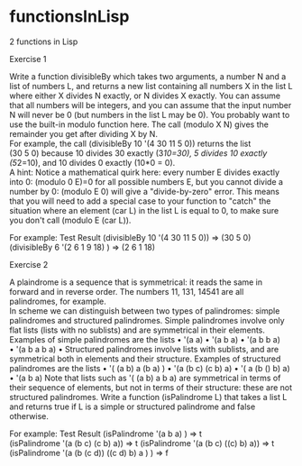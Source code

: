 # functionsInLisp
2 functions in Lisp

Exercise 1

Write a function divisibleBy which takes two arguments, a number N and a list of numbers L,  and returns a new list containing all numbers X in the list L where either X divides N exactly, or N divides X exactly.  You can assume that all numbers will be integers, and you can assume that the input  number N will never be 0 (but numbers in the list L may be 0).
You probably want to use the built-in modulo function here.  The call (modulo X N) gives the remainder you get after dividing X by N.  
For example, the call 
(divisibleBy 10 '(4 30 11 5 0)) 
returns the list  
(30 5 0)
 because 10 divides 30 exactly  (3*10=30), 5 divides 10 exactly (5*2=10), and 10 divides 0 exactly (10*0 = 0).  
A hint:  Notice a mathematical quirk here:  every number E divides exactly into 0: (modulo 0 E)=0 for all possible numbers E, but you cannot divide a number by 0: (modulo E 0) will give a "divide-by-zero" error.   This means that you will need to add a special case to your function to "catch" the situation where an element (car L) in the list L is equal to 0, to make sure you don't call (modulo E (car L)).


 For example:
Test	Result
(divisibleBy 10 '(4 30 11 5 0)) => (30 5 0)
(divisibleBy 6 '(2 6 1 9 18) ) =>	(2 6 1 18)

Exercise 2

A plaindrome is a sequence that is symmetrical: it reads the same in forward and in reverse order.  The numbers 11, 131, 14541 are all palindromes, for example.   
In scheme we can distinguish between two types of palindromes: simple palindromes and structured palindromes.   Simple palindromes involve only flat lists (lists with no sublists) and are symmetrical in their elements.  Examples of simple palindromes are the lists
•	 '(a a)
•	 '(a b a) 
•	'(a b b a)  
•	'(a b a b a)
•	Structured palindromes involve lists with sublists, and are symmetrical both in elements and their structure.  Examples of structured palindromes are the lists
•	'( (a b) a (b a) ) 
•	  '(a (b c) (c b) a)
•	 '( a (b () b) a)
•	 '(a b a)
Note that lists such as '( (a b) a b a) are symmetrical in terms of their sequence of elements, but not in terms of their structure: these are not structured palindromes.
Write a function (isPalindrome L) that takes a list L and returns true if L is a simple or structured palindrome and false otherwise.   


For example:
Test	Result
(isPalindrome '(a b a) ) => t	
(isPalindrome  '(a (b c) (c b) a)) => t
(isPalindrome  '(a (b c) ((c) b) a)) =>	t
(isPalindrome '(a (b (c d)) ((c d) b) a ) ) => f




